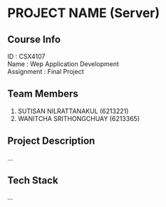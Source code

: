 # PROJECT NAME (Server)

## Course Info
ID : CSX4107 <br />
Name : Wep Application Development <br />
Assignment : Final Project <br />

## Team Members
1. SUTISAN NILRATTANAKUL (6213221)
2. WANITCHA SRITHONGCHUAY (6213365)

## Project Description
...

## Tech Stack
...
